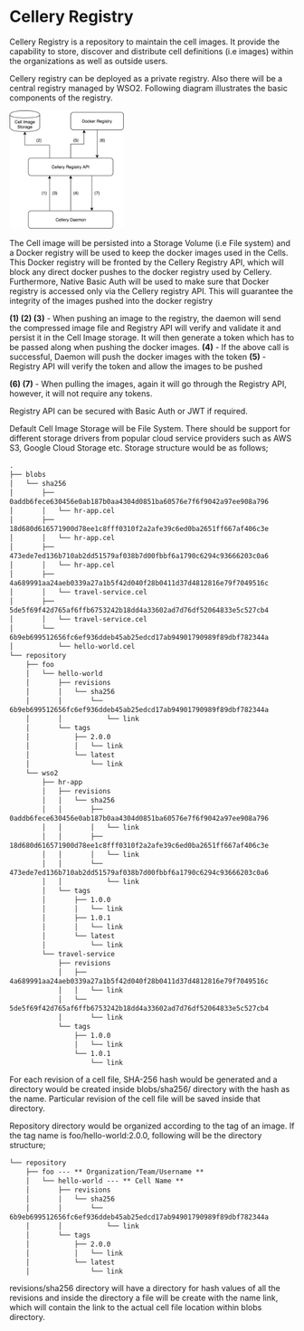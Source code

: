 # Cellery Registry

Cellery Registry is a repository to maintain the cell images. It provide the capability to store, discover and distribute cell definitions (i.e images) within the organizations as well as outside users. 

Cellery registry can be deployed as a private registry. Also there will be a central registry managed by WSO2. Following diagram illustrates the basic components of the registry.

<img src="cellery_registry.png" width="40%">

The Cell image will be persisted into a Storage Volume (i.e File system) and a Docker registry will be used to keep the docker images used in the Cells. This Docker registry will be fronted by the Cellery Registry API, which will block any direct docker pushes to the docker registry used by Cellery. Furthermore, Native Basic Auth will be used to make sure that Docker registry is accessed only via the Cellery registry API. This will guarantee the integrity of the images pushed into the docker registry 

**(1) (2) (3)** - When pushing an image to the registry, the daemon will send the compressed image file and Registry API will verify and validate it and persist it in the Cell Image storage. It will then generate a token which has to be passed along when pushing the docker images.
**(4)** - If the above call is successful, Daemon will push the docker images with the token
**(5)** - Registry API will verify the token and allow the images to be pushed

**(6) (7)** - When pulling the images, again it will go through the Registry API, however, it will not require any tokens. 

Registry API can be secured with Basic Auth or JWT if required.

Default Cell Image Storage will be File System. There should be support for different storage drivers from popular cloud service providers such as AWS S3, Google Cloud Storage etc. Storage structure would be as follows;
```
.
├── blobs
│   └── sha256
│       ├── 0addb6fece630456e0ab187b0aa4304d0851ba60576e7f6f9042a97ee908a796
│       │   └── hr-app.cel
│       ├── 18d680d616571900d78ee1c8fff0310f2a2afe39c6ed0ba2651ff667af406c3e
│       │   └── hr-app.cel
│       ├── 473ede7ed136b710ab2dd51579af038b7d00fbbf6a1790c6294c93666203c0a6
│       │   └── hr-app.cel
│       ├── 4a689991aa24aeb0339a27a1b5f42d040f28b0411d37d4812816e79f7049516c
│       │   └── travel-service.cel
│       ├── 5de5f69f42d765af6ffb6753242b18dd4a33602ad7d76df52064833e5c527cb4
│       │   └── travel-service.cel
│       └── 6b9eb699512656fc6ef936ddeb45ab25edcd17ab94901790989f89dbf782344a
│           └── hello-world.cel
└── repository
    ├── foo
    │   └── hello-world
    │       ├── revisions
    │       │   └── sha256
    │       │       └── 6b9eb699512656fc6ef936ddeb45ab25edcd17ab94901790989f89dbf782344a
    │       │           └── link
    │       └── tags
    │           ├── 2.0.0
    │           │   └── link
    │           └── latest
    │               └── link
    └── wso2
        ├── hr-app
        │   ├── revisions
        │   │   └── sha256
        │   │       ├── 0addb6fece630456e0ab187b0aa4304d0851ba60576e7f6f9042a97ee908a796
        │   │       │   └── link
        │   │       ├── 18d680d616571900d78ee1c8fff0310f2a2afe39c6ed0ba2651ff667af406c3e
        │   │       │   └── link
        │   │       └── 473ede7ed136b710ab2dd51579af038b7d00fbbf6a1790c6294c93666203c0a6
        │   │           └── link
        │   └── tags
        │       ├── 1.0.0
        │       │   └── link
        │       ├── 1.0.1
        │       │   └── link
        │       └── latest
        │           └── link
        └── travel-service
            ├── revisions
            │   ├── 4a689991aa24aeb0339a27a1b5f42d040f28b0411d37d4812816e79f7049516c
            │   │   └── link
            │   └── 5de5f69f42d765af6ffb6753242b18dd4a33602ad7d76df52064833e5c527cb4
            │       └── link
            └── tags
                ├── 1.0.0
                │   └── link
                └── 1.0.1
                    └── link
```
For each revision of a cell file, SHA-256 hash would be generated and a directory would be created inside blobs/sha256/ directory with the hash as the name. Particular revision of the cell file will be saved inside that directory.

Repository directory would be organized according to the tag of an image. If the tag name is foo/hello-world:2.0.0, following will be the directory structure;
``` 
└── repository
    ├── foo --- ** Organization/Team/Username **
    │   └── hello-world --- ** Cell Name **
    │       ├── revisions
    │       │   └── sha256
    │       │       └── 6b9eb699512656fc6ef936ddeb45ab25edcd17ab94901790989f89dbf782344a
    │       │           └── link
    │       └── tags
    │           ├── 2.0.0
    │           │   └── link
    │           └── latest
    │               └── link
```

revisions/sha256 directory will have a directory for hash values of all the revisions and inside the directory a file will be create with the name link, which will contain the link to the actual cell file location within blobs directory. 
